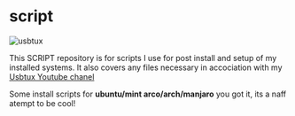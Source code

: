 # script


 ![usbtux](https://ibb.co/5hYFzPH  "usbtux")

This SCRIPT repository is for scripts I use for post install and setup of my installed systems. It also covers any files necessary in accociation with my [Usbtux Youtube chanel](https://www.youtube.com/user/USBTux ) 

Some install scripts for  **ubuntu/mint arco/arch/manjaro** you got it, its a naff atempt to be cool!
